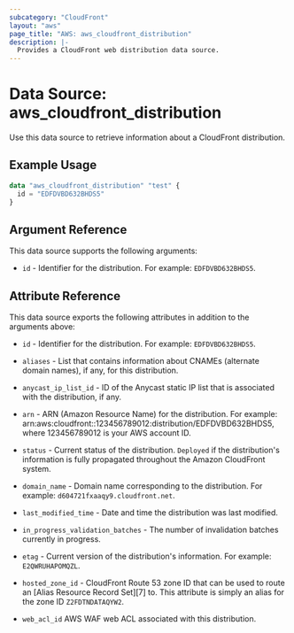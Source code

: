 ```yaml
---
subcategory: "CloudFront"
layout: "aws"
page_title: "AWS: aws_cloudfront_distribution"
description: |-
  Provides a CloudFront web distribution data source.
---
```


# Data Source: aws_cloudfront_distribution

Use this data source to retrieve information about a CloudFront distribution.

## Example Usage

```terraform
data "aws_cloudfront_distribution" "test" {
  id = "EDFDVBD632BHDS5"
}
```

## Argument Reference

This data source supports the following arguments:

* `id` - Identifier for the distribution. For example: `EDFDVBD632BHDS5`.

## Attribute Reference

This data source exports the following attributes in addition to the arguments above:

* `id` - Identifier for the distribution. For example: `EDFDVBD632BHDS5`.

* `aliases` - List that contains information about CNAMEs (alternate domain names), if any, for this distribution.

* `anycast_ip_list_id` - ID of the Anycast static IP list that is associated with the distribution, if any.

* `arn` - ARN (Amazon Resource Name) for the distribution. For example: arn:aws:cloudfront::123456789012:distribution/EDFDVBD632BHDS5, where 123456789012 is your AWS account ID.

* `status` - Current status of the distribution. `Deployed` if the
    distribution's information is fully propagated throughout the Amazon
    CloudFront system.

* `domain_name` - Domain name corresponding to the distribution. For
    example: `d604721fxaaqy9.cloudfront.net`.

* `last_modified_time` - Date and time the distribution was last modified.

* `in_progress_validation_batches` - The number of invalidation batches
    currently in progress.

* `etag` - Current version of the distribution's information. For example:
    `E2QWRUHAPOMQZL`.

* `hosted_zone_id` - CloudFront Route 53 zone ID that can be used to
     route an [Alias Resource Record Set][7] to. This attribute is simply an
     alias for the zone ID `Z2FDTNDATAQYW2`.
* `web_acl_id` AWS WAF web ACL associated with this distribution.
